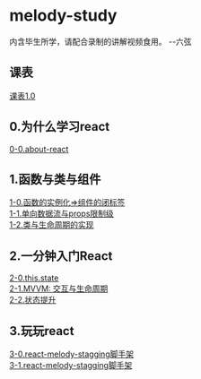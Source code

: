 # melody-study
   内含毕生所学，请配合录制的讲解视频食用。 --六弦

## 课表
  <a href='./courseware.md'>课表1.0</a>

## 0.为什么学习react
  <a href ='/doc/0.为什么学习react/0-0.about-react.md'>0-0.about-react</a> 

## 1.函数与类与组件
  <a href ='/doc/1.函数与类与组件/1-0.函数的实例化=>组件的闭标签.md'>1-0.函数的实例化=>组件的闭标签</a> <br/>
  <a href ='/doc/1.函数与类与组件/1-1.单向数据流与props限制级.md'>1-1.单向数据流与props限制级</a> <br/>
  <a href ='/doc/1.函数与类与组件/1-2.类与生命周期的实现.md'>1-2.类与生命周期的实现</a> <br/>

## 2.一分钟入门React 
  <a href='/doc/2.一分钟入门React/2-0.this.state.md'>2-0.this.state</a><br/>
  <a href='/doc/2.一分钟入门React/2-1.MVVM:  交互与生命周期.md'>2-1.MVVM:  交互与生命周期</a><br/>
  <a href='/doc/2.一分钟入门React/2-2.状态提升.md'>2-2.状态提升</a><br/>
  
## 3.玩玩react 
  <a href='/doc/3.玩玩react/3.0.react-melody-stagging脚手架.md'>3-0.react-melody-stagging脚手架</a><br/>
  <a href='/doc/3.玩玩react/3.1 用react逐步实现微拍堂首页page.md'>3-1.react-melody-stagging脚手架</a><br/>

 

